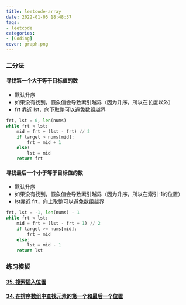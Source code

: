 ```yaml
---
title: leetcode-array
date: 2022-01-05 18:48:37
tags:
- leetcode
categories:
- [Coding]
cover: graph.png
---
```




### 二分法

#### 寻找第一个大于等于目标值的数

- 默认升序
- 如果没有找到，假象值会导致索引越界（因为升序，所以在长度以外）
- frt 靠近 lst，向下取整可以避免数组越界

```python
frt, lst = 0, len(nums)
while frt < lst:
    mid = frt + (lst - frt) // 2
    if target > nums[mid]:
        frt = mid + 1
    else:
        lst = mid
    return frt
```

#### 寻找最后一个小于等于目标值的数

- 默认升序
- 如果没有找到，假象值会导致索引越界（因为升序，所以在索引-1的位置）
- lst靠近 frt，向上取整可以避免数组越界

```python
frt, lst = -1, len(nums) - 1
while frt < lst:
    mid = frt + (lst - frt + 1) // 2
    if target >= nums[mid]:
        frt = mid
    else:
        lst = mid - 1
    return lst
```

### 练习模板

#### [35. 搜索插入位置](https://leetcode-cn.com/problems/search-insert-position/)

#### [34. 在排序数组中查找元素的第一个和最后一个位置](https://leetcode-cn.com/problems/find-first-and-last-position-of-element-in-sorted-array/)



